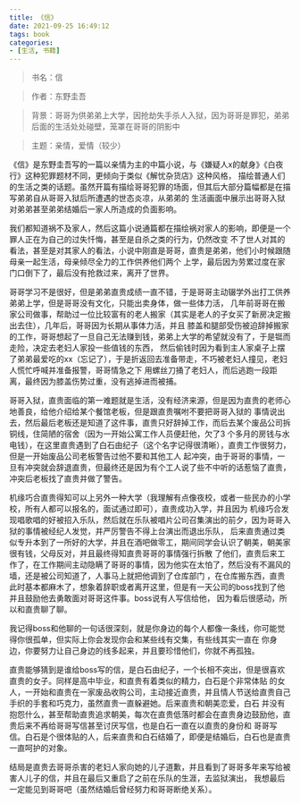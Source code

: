 ```yaml
---
title: 《信》
date: 2021-09-25 16:49:12
tags: book
categories:
- [生活, 书籍]
---
```


> 书名：信

> 作者：东野圭吾

> 背景：哥哥为供弟弟上大学，因抢劫失手杀人入狱，因为哥哥是罪犯，弟弟后面的生活处处碰壁，笼罩在哥哥的阴影中

> 主题：亲情，爱情（较少）

  《信》是东野圭吾写的一篇以亲情为主的中篇小说，与《嫌疑人x的献身》《白夜行》这种犯罪题材不同，更倾向于类似《解忧杂货店》这种风格，
描绘普通人们的生活之类的话题。虽然开篇有描绘哥哥犯罪的场面，但其后大部分篇幅都是在描写弟弟自从哥哥入狱后所遭遇的世态炎凉，从弟弟的
生活画面中展示出哥哥入狱对弟弟甚至弟弟结婚后一家人所造成的负面影响。

  我们都知道祸不及家人，然后这篇小说通篇都在描绘祸对家人的影响，即便是一个罪人正在为自己的过失忏悔，甚至是自杀之类的行为，仍然改变
不了世人对其的看法，甚至是对其家人的看法，小说中刚直是哥哥，直贵是弟弟，他们小时候跟随母亲一起生活，母亲倾尽全力的工作供养他们两个
上学，最后因为劳累过度在家门口倒下了，最后没有抢救过来，离开了世界。

  哥哥学习不是很好，但是弟弟直贵成绩一直不错，于是哥哥主动辍学外出打工供养弟弟上学，但是哥哥没有文化，只能出卖身体，做一些体力活，
几年前哥哥在搬家公司做事，帮助过一位比较富有的老人搬家（其实是老人的子女买了新房决定搬出去住），几年后，哥哥因为长期从事体力活，并且
膝盖和腿部受伤被迫辞掉搬家的工作，哥哥想起了一旦自己无法赚到钱，弟弟上大学的希望就没有了，于是铤而走险，决定去老妇人家投一些值钱的东西，
然后偷钱时因为看到主人家桌子上摆了弟弟最爱吃的xx（忘记了），于是折返回去准备带走，不巧被老妇人撞见，老妇人慌忙呼喊并准备报警，哥哥情急之下
用螺丝刀捅了老妇人，而后逃跑一段距离，最终因为膝盖伤势过重，没有逃掉进而被捕。

  哥哥入狱，直贵面临的第一难题就是生活，没有经济来源，但是因为直贵的老师心地善良，给他介绍给某个餐馆老板，但是跟直贵嘱咐不要把哥哥入狱的
事情说出去，然后最后老板还是知道了这件事，直贵只好辞掉工作，而后去某个废品公司拆铜线，住简陋的宿舍（因为一开始公寓工作人员便赶他，欠了3
个多月的房钱与水电钱），在这里直贵遇到了白石由纪子（这个名字记得很清晰），直贵工作很努力，但是一开始废品公司老板警告过他不要和其他工人
起冲突，由于哥哥的事情，一旦有冲突就会辞退直贵，但最终还是因为有个工人说了些不中听的话惹恼了直贵，冲突后老板找了直贵并做了警告。

  机缘巧合直贵得知可以上另外一种大学（我理解有点像夜校，或者一些民办的小学校，所有人都可以报名的，面试通过即可），直贵成功入学，并且因为
机缘巧合发现唱歌唱的好被招入乐队，然后就在乐队被唱片公司召集演出的前夕，因为哥哥入狱的事情被经纪人发觉，并严厉警告不得上台演出而退出乐队，
后来直贵通过类似专升本到了一所好的大学，并且在酒吧做零工，期间同学会认识了朝美，朝美家很有钱，父母反对，并且最终得知直贵哥哥的事情强行拆散
了他们，直贵后来工作了，在工作期间主动隐瞒了哥哥的事情，因为他实在太怕了，然后没有不漏风的墙，还是被公司知道了，人事马上就把他调到了仓库部门
，在仓库搬东西，直贵此时基本都麻木了，想象着辞职或者离开这里，但是有一天公司的boss找到了他并且鼓励他去勇敢面对哥哥这件事。boss说有人写信给他，
因为看后很感动，所以和直贵聊了聊。

  我记得boss和他聊的一句话很深刻，就是你身边的每个人都像一条线，你可能觉得你很孤单，但实际上你会发现你会和某些线有交集，有些线其实一直在
你身边，你要努力让自己身边的线多起来，并且要珍惜他们，你就不再孤独。

  直贵能够猜到是谁给boss写的信，是白石由纪子，一个长相不突出，但是很喜欢直贵的女子。同样是高中毕业，和直贵有着类似的精力，白石是个非常体贴
的女人，一开始和直贵在一家废品收购公司，主动接近直贵，并且情人节送给直贵自己手织的手套和巧克力，虽然直贵一直躲避她。后来直贵和朝美恋爱，白石
并没有抱怨什么，甚至帮助直贵追求朝美，每次在直贵低落时都会在直贵身边鼓励他，直贵后来不再给哥哥写信甚至讨厌写信，也是白石一直在以直贵的身份和
哥哥写信。白石是个很体贴的人，后来直贵和白石结婚了，即便是结婚后，白石也是直贵一直呵护的对象。

  结局是直贵去哥哥杀害的老妇人家向她的儿子道歉，并且看到了哥哥多年来写给被害人儿子的信，并且在最后又重启了之前在乐队的生涯，去监狱演出，
我想最后一定能见到哥哥吧（虽然结婚后曾经努力和哥哥断绝关系）。

  
